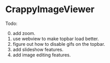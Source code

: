 # CrappyImageViewer


Todo:

0. add zoom.
1. use webview to make topbar load better.
2. figure out how to disable gifs on the topbar.
3. add slideshow features.
4. add image editing features.